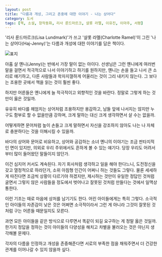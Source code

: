 ```yaml
---
layout: post
title: "다름과 개성, 그리고 존중에 대한 이야기 - 나는 상어다"
category: 도서
tags: [책, 소설, 창작동화, 리사 룬드마르크, 샬롯 라멜, 이유진, 이마주, 서평]
---
```


'리사 룬드마르크(Lisa Lundmark)'가 쓰고
'샬롯 라멜(Charlotte Ramel)'이 그린
'나는 상어다(Haj-Jenny)'는
다름과 개성에 대한 이야기를 담은 책이다.

![표지](https://lh3.googleusercontent.com/Nquljc-xWe3kcc_q1fnyiVnoZw_vnAHrsAqraEBruiK8QZ7-arh-vQPy5GiEHl543XVD0NTEcYK-fA=s480)

아홉 살 옌니(Jenny)는 반에서 가장 말이 없는 아이다.
선생님은 그런 옌니에게 여러번 말을 걸면서 적극적으로 나서 이야기하고 하기를 원하지만,
옌니는 손을 들고 나서 큰 소리로 얘기하고,
다른 사람들과 왁자지껄하게 어울리는 것이 그리 내키지 않는다.
그 보다는 조용한 곳에서 책을 읽는 것이 훨씬 좋다.

하지만 어른들은 옌니에게 늘 적극적이고 외향적인 것을 바란다.
정말로 그렇게 하는 것만이 옳은 것일까.

유유히 바다를 헤엄치는 상어처럼
조용하지만 용감하고,
남들 앞에 나서지는 않지만 누구도 함부로 할 수 없을만큼 강하며,
크게 말하는 대신 크게 생각하면서 살 수는 없을까.

어떻게하면 문어처럼 높이 손들고 크게 말하면서 자신을 강조하지 않아도
나는 나 자체로 충분하다는 것을 이해시킬 수 있을까.

바다의 상어와 문어로 비유하고, 상어와 공감하는 소녀 옌니의 이야기는 조금 판타지적인 면이 있지만,
의외로 우리 주위에서도 흔하게 볼 수 있는 얘기다.
당장 우리도 어려서부터 많이 들어왔던 말들이지 않던가.

이건 심지어 커서도 계속된다.
자기 회사처럼 생각하고 일을 해야 한다느니,
도전정신을 갖고 열정적으로 하라던가,
소위 아침형 인간이 어쩌니 하는 것들도 그렇다.
물론 세세하게 따진다면 조금씩 상황이 다르기야 하겠지만,
제시하는 것만이 유일한 정답인 것처럼 굴면서
그렇지 않은 사람들을 정도에서 벗어나고 잘못된 것처럼 만들다는 것에서 일맥상통한다.

이런 기조는 때로 마음에 상처를 남기기도 한다.
어린 아이들에게는 특히 그렇다.
소극적인 아이들의 자존감이 낮은 것은
어쩌면 소극적이라서 그런 게 아니라
그것이 잘못된 것처럼 구는 어른들 때문일지도 모른다.

과연 모든 아이들을 같은 방식으로 다루면서 똑같이 되길 요구하는 게 정말 옳은 것일까.
한가지 정답을 정하는 것이 아이들의 다양성을 해치고
차별을 불러오는 것은 아닌지 생각해볼 문제다.

각자의 다름을 인정하고 개성을 존중해준다면
서로의 부족한 점을 채워주면서 더 건강한 관계를 이어나갈 수 있지 않을까 싶다.
